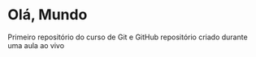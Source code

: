 # Olá, Mundo

Primeiro repositório do curso de Git e GitHub
repositório criado durante uma aula ao vivo
